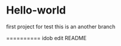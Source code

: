 Hello-world
===========

first project for test
this is an another branch


==========
idob edit README
